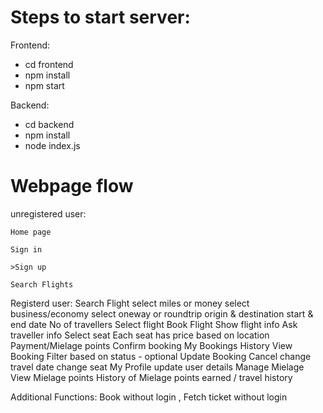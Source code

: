 # Steps to start server:

Frontend:

- cd frontend
- npm install
- npm start

Backend:

- cd backend
- npm install
- node index.js

# Webpage flow
unregistered user: 

    Home page 
    
    Sign in  
    
    >Sign up 
    
    Search Flights 

Registerd user: 
    Search Flight
        select miles or money
        select business/economy
        select oneway or roundtrip
        origin & destination
        start & end date
        No of travellers
    Select flight
    Book Flight
        Show flight info
        Ask traveller info
        Select seat
            Each seat has price based on location
        Payment/Mielage points
        Confirm booking
    My Bookings
        History
        View Booking
        Filter based on status - optional
        Update Booking 
            Cancel
            change travel date
            change seat
    My Profile
        update user details
    Manage Mielage
        View Mielage points 
        History of Mielage points earned / travel history

Additional Functions:
    Book without login , Fetch ticket without login
